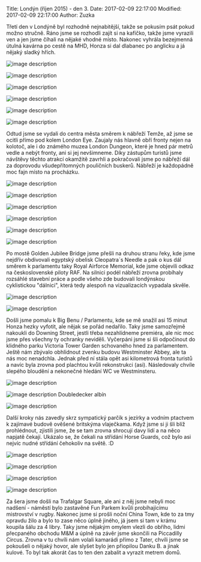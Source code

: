 ﻿Title: Londýn (říjen 2015) - den 3.
Date: 2017-02-09 22:17:00
Modified: 2017-02-09 22:17:00
Author: Zuzka


Třetí den v Londýně byl rozhodně nejnabitější, takže se pokusím psát pokud možno stručně.
Ráno jsme se rozhodli zajít si na kafíčko, takže jsme vyrazili ven a jen jsme číhali na nějaké vhodné místo. Nakonec vyhrála bezejmenná útulná kavárna po cestě na MHD, Honza si dal dlabanec po anglicku a já nějaký sladký hřích.

![image description]({filename}/images/2015-10-26_10.10.51.jpg)

![image description]({filename}/images/p1260099.jpg)

![image description]({filename}/images/p1260102.jpg)

![image description]({filename}/images/p1260107.jpg)

![image description]({filename}/images/p1260109.jpg)

![image description]({filename}/images/p1260116.jpg)

Odtud jsme se vydali do centra města směrem k nábřeží Temže, až jsme se ocitli přímo pod kolem London Eye. Zaujaly nás hlavně obří fronty nejen na kolotoč, ale i do známého muzea London Dungeon, které je hned pár metrů vedle a nebýt fronty, ani si jej nevšimneme. Díky zástupům turistů jsme návštěvy těchto atrakcí okamžitě zavrhli a pokračovali jsme po nábřeží dál za doprovodu všudepřítomných pouličních buskerů. Nábřeží je každopádně moc fajn místo na procházku.

![image description]({filename}/images/p1260117.jpg)

![image description]({filename}/images/p1260136.jpg)

![image description]({filename}/images/p1260138.jpg)

![image description]({filename}/images/p1260141.jpg)

![image description]({filename}/images/p1260163.jpg)

![image description]({filename}/images/p1260167.jpg)

Po mostě Golden Jubilee Bridge jsme přešli na druhou stranu řeky, kde jsme nejdřív obdivovali egyptský obelisk Cleopatra´s Needle a pak o kus dál směrem k parlamentu taky Royal Airforce Memorial, kde jsme objevili odkaz na československé piloty RAF. Na silnici podél nábřeží zrovna probíhaly rozsáhlé stavební práce a podle všeho zde budovali londýnskou cyklistickou "dálnici", která tedy alespoň na vizualizacích vypadala skvěle.

![image description]({filename}/images/p1260168.jpg)

![image description]({filename}/images/p1260180.jpg)

Došli jsme pomalu k Big Benu / Parlamentu, kde se mě snažil asi 15 minut Honza hezky vyfotit, ale nějak se pořád nedařilo. Taky jsme samozřejmě nakoukli do Downing Street, jestli třeba nezahlídneme premiéra, ale nic moc jsme přes všechny ty ochranky neviděli. Vyčerpáni jsme si šli odpočinout do klidného parku Victoria Tower Garden schovaného hned za parlamentem. Ještě nám zbývalo obhlídnout zvenku budovu Westminster Abbey, ale ta nás moc nenadchla. Jednak před ní stála opět asi kilometrová fronta turistů a navíc byla zrovna pod plachtou kvůli rekonstrukci (asi). Následovaly chvíle slepého bloudění a nekonečné hledání WC ve Westminsteru.

![image description]({filename}/images/p1260194.jpg)

![image description]({filename}/images/p1260200.jpg)
Doubledecker albín

![image description]({filename}/images/p1260210.jpg)

Další kroky nás zavedly skrz sympatický parčík s jezírky a vodním ptactvem k zajímavé budově ověšené britskýma vlaječkama. Když jsme si ji šli blíž prohlédnout, zjistili jsme, že se tam zrovna shrocují davy lidí a na něco napjatě čekají. Ukázalo se, že čekali na střídání  Horse Guards, což bylo asi nejvíc nudné střídání čehokoliv na světě. :D

![image description]({filename}/images/p1260217.jpg)

![image description]({filename}/images/p1260219.jpg)

![image description]({filename}/images/p1260226.jpg)

![image description]({filename}/images/p1260230.jpg)

Za šera jsme došli na Trafalgar Square, ale ani z něj jsme nebyli moc nadšení - náměstí bylo zastavěné Fun Parkem kvůli probíhajícímu mistrovství v rugby. Nakonec jsme si prošli noční China Town, kde to za tmy opravdu žilo a bylo to zase něco úplně jiného, já jsem si tam v krámu koupila šálu za 4 libry. Taky jsme nějakým omylem vlezli do obřího, lidmi přecpaného obchodu M&M a úplně na závěr jsme skončili na Piccadilly Circus. Zrovna v tu chvíli nám volali kamarádi přímo z Tater, chvíli jsme se pokoušeli o nějaký hovor, ale slyšet bylo jen přiopilou Danku B. a jinak kulové. To byl tak akorát čas to ten den zabalit a vyrazit metrem domů.
